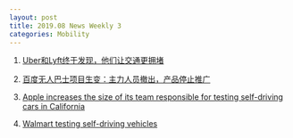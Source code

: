 ```yaml
---
layout: post
title: 2019.08 News Weekly 3
categories: Mobility
---
```


1. [Uber和Lyft终于发现，他们让交通更拥堵](https://www.huxiu.com/article/312692.html)

2. [百度无人巴士项目生变：主力人员撤出，产品停止推广](https://36kr.com/p/5234232)

3. [Apple increases the size of its team responsible for testing self-driving cars in California](https://9to5mac.com/2019/08/08/apple-self-driving-car-test-team/)

4. [Walmart testing self-driving vehicles](https://www.wmcactionnews5.com/2019/08/12/walmart-testing-self-driving-vehicles/)